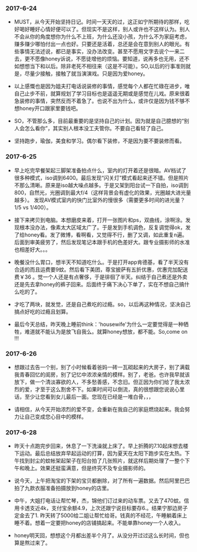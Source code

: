 ### 2017-6-24
- MUST，从今天开始坚持日记。时间一天天的过，这正如宁所期待的那样，吃好喝好睡好心情好便可以了。但现实不是这样，别人或许也不这样认为。别人不会从你的角度想你为什么不上班，为什么还没小孩，为什么不为家庭考虑，赚多赚少哪怕付出一点也好。只要还是活着，总还是会在意到别人的眼光。有些事情无法述说，都已是事实，没办法改变。甚至不愿用文字去说个一来二去，更不愿像honey诉说，不愿徒增他的烦恼。要知道，说再多也无用，还不如想想当下和以后。除非老死不相往来（这是不可能）。SO,以后的行事准则就是，尽量少接触，接触了就当演演戏。只是因为爱honey。

- 以上感慨也是因为姐夫打电话说装修的事情，感觉每个人都在忙碌在进步，唯自己止步不前，就算规划了学习目标也是遥遥无期或是感觉在儿戏。原来很着急装修的事情，突然反而不着急了。也说不出为什么，或许仅是因为钱不够不想honey开口跟家里要钱吧。

- SO，不管那么多，目前最重要的是坚持自己的计划。因为就是自己臆想的“别人会怎么看你”，其实别人根本没工夫管你。不要自己看轻了自己。
- 坚持跑步，瑜伽，美食和学习。偶尔看下装修，不是因为要不要装修而看。

### 2017-6-25
- 早上吃完早餐架起三脚架准备拍点什么，室内的灯开着还是很暗。AV档试了很多种模式，iso调到6400。最后发现“闪关灯”模式看起来还不错。但是照片不那么清晰。原来是iso越大噪点越多。于是又架到阳台试一下自拍，iso调到800，自然光，光圈调到最大f/4（这样背景会有虚化的效果，光圈越大进光量越多）。 发现AV模式室内的快门比室外的慢很多（需要更多时间的进光量？1/5 vs 1/400）。

- 接下来拷贝到电脑。本想磨皮来着，打开一张图片和ps，双曲线，涂啊涂。发现根本没办法，像素太大区域太广了。于是发到手机调色，反复调觉得ok，发了给honey看。发了微博，看啊看，又觉得不行，删了又调，如此重复n遍。后面到审美疲劳了，然后发现笔记本跟手机的色差好大。跟专业摄影师的水准也相差好大。。。

- 晚餐没什么胃口，想半天不知道吃什么。于是打开app肯德基，看了半天没有合适的而且运费要9蚊。然后看下美团，尊宝披萨有五折优惠，优惠完加配送费￥36 。觉一个人还是有点奢侈，于是徘徊了半天。纠结于自己煮还是外卖还是先去拿honey的裤子回来。后面终于痛下决心下单了，实在不想自己搞什么吃的了。

- 才吃了两块，就发觉，还是自己煮吃的过瘾。so，以后再这种情况，坚决自己搞点好吃的过瘾且划算。

- 最后今天总结，昨天晚上睡前think：'housewife'为什么一定要觉得是一种牺牲，难道就不能认为是放飞自我么。就算honey想放，都不能。So,come on !!!

### 2017-6-26

- 想跟过去告一个别，别了小时候看着爸妈一砖一瓦砌起来的大房子，别了满载我青春回忆的闺房，别了记忆中浓浓亲情的模样。别了，老爸。也许我早就该放下，做一个清淡寡欲的人，不多愁善感，不念旧。但正因为你们给了我太浓烈的爱，才至于这么割舍不下。如果时间可以倒流，真的很想跟您说说心里话，至少让您看到女儿最后一面。您现在已经是一堆白骨，，，

- 请相信，从今天开始浓烈的爱不变，会重新在我自己的家庭燃烧起来。我会努力让自己变成您心目中的模样。


### 2017-6-28
- 昨天十点跑完步回来，休息了一下洗澡就上床了。早上折腾的7.10起床想去楼下运动。最后总结放弃早起运动的打算，因为夏天在太阳下跑步实在太热。下午找到封尘的蚊帐架起架子在阳台拍了几张照片，就这样后期处理了一整个下午和晚上。效果还挺蛮满意，但是终究不及专业摄影师的。

- 说今天，上午把淘宝的下架的宝贝都删除，对了所有一遍数据。然后阿里巴巴拍了九款衣服准备拍摄放到honey的店里。
- 中午，大姐打电话让帮忙琴，杰，锦他们订过来的动车票。又去了470蚊。信用卡透支近4k，支付宝余额4.9，上次还跟宁说目标要存6.。结果宁那边房子定金去了1. 昨天转了5000给二姐让帮忙给哥。钱真的不经花，午睡躺着床上睡不着。想着一定要把honey的店铺搞起来。不能单靠honey一个人收入。
- honey明天回，想想这个月都出差半个月了。从没分开过过这么长时间，但也算是熬过来了。